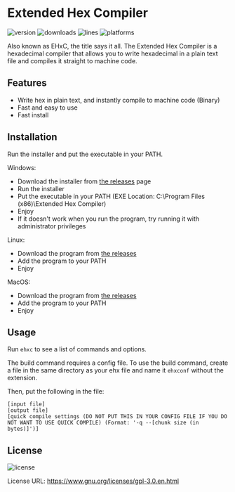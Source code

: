 # Extended Hex Compiler

![version](https://img.shields.io/badge/version-1.3.1-brightgreen) ![downloads](https://img.shields.io/github/downloads/enzon3/ehxc/total?color=lightgreen) ![lines](https://img.shields.io/tokei/lines/github/EnZon3/ehxc) ![platforms](https://img.shields.io/badge/platform-macos%20%7C%20linux%20%7C%20win64-lightgrey)

Also known as EHxC, the title says it all. The Extended Hex Compiler is a hexadecimal compiler that allows you to write hexadecimal in a plain text file and compiles it straight to machine code.

## Features

* Write hex in plain text, and instantly compile to machine code (Binary)
* Fast and easy to use
* Fast install

## Installation

Run the installer and put the executable in your PATH.

Windows:

* Download the installer from [the releases](https://github.com/EnZon3/EHxC/releases) page
* Run the installer
* Put the executable in your PATH (EXE Location: C:\Program Files (x86)\Extended Hex Compiler)
* Enjoy
* If it doesn't work when you run the program, try running it with administrator privileges

Linux:

* Download the program from [the releases](https://github.com/EnZon3/EHxC/releases)
* Add the program to your PATH
* Enjoy

MacOS:

* Download the program from [the releases](https://github.com/EnZon3/EHxC/releases)
* Add the program to your PATH
* Enjoy

## Usage

Run `ehxc` to see a list of commands and options.

The build command requires a config file. To use the build command, create a file in the same directory as your ehx file and name it `ehxconf` without the extension.

Then, put the following in the file:

```
[input file]
[output file]
[quick compile settings (DO NOT PUT THIS IN YOUR CONFIG FILE IF YOU DO NOT WANT TO USE QUICK COMPILE) (Format: '-q --[chunk size (in bytes)]')]
```

## License

![license](https://img.shields.io/github/license/EnZon3/ehxc)

License URL: https://www.gnu.org/licenses/gpl-3.0.en.html
